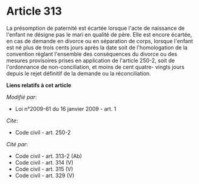 # Article 313

La présomption de paternité est écartée lorsque l'acte de naissance de l'enfant ne désigne pas le mari en qualité de père.
Elle est encore écartée, en cas de demande en divorce ou en séparation de corps, lorsque l'enfant est né plus de trois cents
jours après la date soit de l'homologation de la convention réglant l'ensemble des conséquences du divorce ou des mesures
provisoires prises en application de l'article 250-2, soit de l'ordonnance de non-conciliation, et moins de cent quatre-
vingts jours depuis le rejet définitif de la demande ou la réconciliation.

**Liens relatifs à cet article**

_Modifié par_:

  - Loi n°2009-61 du 16 janvier 2009 - art. 1

_Cite_:

  - Code civil - art. 250-2

_Cité par_:

  - Code civil - art. 313-2 (Ab)
  - Code civil - art. 314 (V)
  - Code civil - art. 315 (V)
  - Code civil - art. 329 (V)
